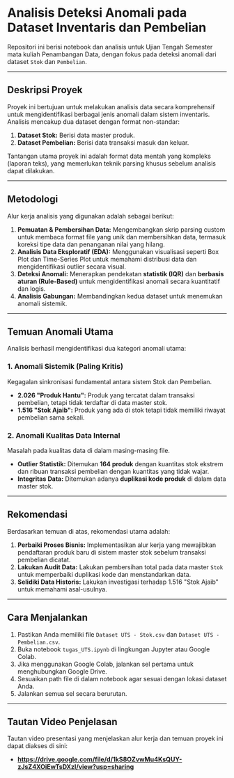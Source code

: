 # Analisis Deteksi Anomali pada Dataset Inventaris dan Pembelian

Repositori ini berisi notebook dan analisis untuk Ujian Tengah Semester mata kuliah Penambangan Data, dengan fokus pada deteksi anomali dari dataset `Stok` dan `Pembelian`.

---
## Deskripsi Proyek

Proyek ini bertujuan untuk melakukan analisis data secara komprehensif untuk mengidentifikasi berbagai jenis anomali dalam sistem inventaris. Analisis mencakup dua dataset dengan format non-standar:
1.  **Dataset Stok:** Berisi data master produk.
2.  **Dataset Pembelian:** Berisi data transaksi masuk dan keluar.

Tantangan utama proyek ini adalah format data mentah yang kompleks (laporan teks), yang memerlukan teknik parsing khusus sebelum analisis dapat dilakukan.

---
## Metodologi

Alur kerja analisis yang digunakan adalah sebagai berikut:
1.  **Pemuatan & Pembersihan Data:** Mengembangkan skrip parsing custom untuk membaca format file yang unik dan membersihkan data, termasuk koreksi tipe data dan penanganan nilai yang hilang.
2.  **Analisis Data Eksploratif (EDA):** Menggunakan visualisasi seperti Box Plot dan Time-Series Plot untuk memahami distribusi data dan mengidentifikasi outlier secara visual.
3.  **Deteksi Anomali:** Menerapkan pendekatan **statistik (IQR)** dan **berbasis aturan (Rule-Based)** untuk mengidentifikasi anomali secara kuantitatif dan logis.
4.  **Analisis Gabungan:** Membandingkan kedua dataset untuk menemukan anomali sistemik.

---
## Temuan Anomali Utama

Analisis berhasil mengidentifikasi dua kategori anomali utama:

### 1. Anomali Sistemik (Paling Kritis)
Kegagalan sinkronisasi fundamental antara sistem Stok dan Pembelian.
* **2.026 "Produk Hantu":** Produk yang tercatat dalam transaksi pembelian, tetapi tidak terdaftar di data master stok.
* **1.516 "Stok Ajaib":** Produk yang ada di stok tetapi tidak memiliki riwayat pembelian sama sekali.

### 2. Anomali Kualitas Data Internal
Masalah pada kualitas data di dalam masing-masing file.
* **Outlier Statistik:** Ditemukan **164 produk** dengan kuantitas stok ekstrem dan ribuan transaksi pembelian dengan kuantitas yang tidak wajar.
* **Integritas Data:** Ditemukan adanya **duplikasi kode produk** di dalam data master stok.

---
## Rekomendasi

Berdasarkan temuan di atas, rekomendasi utama adalah:
1.  **Perbaiki Proses Bisnis:** Implementasikan alur kerja yang mewajibkan pendaftaran produk baru di sistem master stok sebelum transaksi pembelian dicatat.
2.  **Lakukan Audit Data:** Lakukan pembersihan total pada data master `Stok` untuk memperbaiki duplikasi kode dan menstandarkan data.
3.  **Selidiki Data Historis:** Lakukan investigasi terhadap 1.516 "Stok Ajaib" untuk memahami asal-usulnya.

---
## Cara Menjalankan
1.  Pastikan Anda memiliki file `Dataset UTS - Stok.csv` dan `Dataset UTS - Pembelian.csv`.
2.  Buka notebook `tugas_UTS.ipynb` di lingkungan Jupyter atau Google Colab.
3.  Jika menggunakan Google Colab, jalankan sel pertama untuk menghubungkan Google Drive.
4.  Sesuaikan path file di dalam notebook agar sesuai dengan lokasi dataset Anda.
5.  Jalankan semua sel secara berurutan.

---
## Tautan Video Penjelasan
Tautan video presentasi yang menjelaskan alur kerja dan temuan proyek ini dapat diakses di sini:
* **https://drive.google.com/file/d/1kS8OZvwMu4KsQUY-zJsZ4XOiEwTsDXzI/view?usp=sharing**
